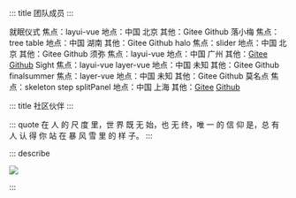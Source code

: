 ::: title 团队成员
:::

<lay-card>
    <lay-row>
        <lay-col md="2">
            <lay-avatar src="https://portrait.gitee.com/uploads/avatars/user/1611/4835367_Jmysy_1578975358.png"></lay-avatar>
        </lay-col>
        <lay-col md="3">
            就眠仪式
        </lay-col>
        <lay-col md="8">
            焦点：layui-vue
        </lay-col>
        <lay-col md="4">
            地点：中国 北京
        </lay-col>
        <lay-col md="6">
            其他：Gitee Github
        </lay-col>
    </lay-row>
</lay-card>
<lay-card>
    <lay-row>
        <lay-col md="2">
            <lay-avatar src="https://portrait.gitee.com/uploads/avatars/user/1755/5267877_jobin_jia_1608578025.png"></lay-avatar>
        </lay-col>
        <lay-col md="3">
            落小梅
        </lay-col>
        <lay-col md="8">
            焦点：tree table
        </lay-col>
        <lay-col md="4">
            地点：中国 湖南
        </lay-col>
        <lay-col md="6">
            其他：Gitee Github
        </lay-col>
    </lay-row>
</lay-card>

<lay-card>
    <lay-row>
        <lay-col md="2">
            <lay-avatar src="https://portrait.gitee.com/uploads/avatars/user/702/2106738_wanglin300_1639442830.png"></lay-avatar>
        </lay-col>
        <lay-col md="3">
            halo
        </lay-col>
        <lay-col md="8">
            焦点：slider
        </lay-col>
        <lay-col md="4">
            地点：中国 北京
        </lay-col>
        <lay-col md="6">
            其他：Gitee Github
        </lay-col>
    </lay-row>
</lay-card>

<lay-card>
    <lay-row>
        <lay-col md="2">
            <lay-avatar src="https://portrait.gitee.com/uploads/avatars/user/1871/5614379_xumisky_1607057214.png"></lay-avatar>
        </lay-col>
        <lay-col md="3">
            须弥
        </lay-col>
        <lay-col md="8">
            焦点：layui-vue
        </lay-col>
        <lay-col md="4">
            地点：中国 广州
        </lay-col>
        <lay-col md="6">
            其他：<a href="https://gitee.com/xumisky">Gitee</a> <a href="https://github.com/xumiSky">Github</a>
        </lay-col>
    </lay-row>
</lay-card>

<lay-card>
    <lay-row>
        <lay-col md="2">
            <lay-avatar src="https://portrait.gitee.com/uploads/avatars/user/2469/7407590_wcg666_1640528494.png!avatar200"></lay-avatar>
        </lay-col>
        <lay-col md="3">
            Sight
        </lay-col>
        <lay-col md="8">
            焦点：layui-vue layer-vue
        </lay-col>
        <lay-col md="4">
            地点：中国 未知
        </lay-col>
        <lay-col md="6">
            其他：Gitee Github
        </lay-col>
    </lay-row>
</lay-card>

<lay-card>
    <lay-row>
        <lay-col md="2">
            <lay-avatar src="https://portrait.gitee.com/uploads/avatars/user/2596/7789823_finalsummer_1613993823.png"></lay-avatar>
        </lay-col>
        <lay-col md="3">
            finalsummer
        </lay-col>
        <lay-col md="8">
            焦点：layer-vue
        </lay-col>
        <lay-col md="4">
            地点：中国 未知
        </lay-col>
        <lay-col md="6">
            其他：Gitee Github
        </lay-col>
    </lay-row>
</lay-card>

<lay-card>
    <lay-row>
        <lay-col md="2">
            <lay-avatar src="http://mms0.baidu.com/it/u=1690972933,1482111264&fm=253&app=138&f=JPEG&fmt=auto&q=75?w=500&h=500"></lay-avatar>
        </lay-col>
        <lay-col md="3">
            莫名点
        </lay-col>
        <lay-col md="8">
            焦点：skeleton step splitPanel
        </lay-col>
        <lay-col md="4">
            地点：中国 上海
        </lay-col>
        <lay-col md="6">
            其他：<a href="https://gitee.com/dingyongya">Gitee</a> <a href="https://github.com/dyywork">Github</a>
        </lay-col>
    </lay-row>
</lay-card>

<br>

::: title 社区伙伴
:::

::: quote
在 人 的 尺 度 里，世 界 既 无 始，也 无 终，唯 一 的 信 仰 是，总 有 人 认 得 你 站 在 暴 风 雪 里 的 样 子。
:::

::: describe 

<a href="https://github.com/layui-vue/layui-vue/graphs/contributors">
  <img src="https://contrib.rocks/image?repo=layui-vue/layui-vue" />
</a>

:::
